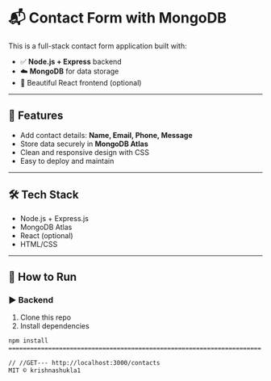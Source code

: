 # 📬 Contact Form with MongoDB

This is a full-stack contact form application built with:

- ✅ **Node.js + Express** backend
- ☁️ **MongoDB** for data storage
- 💅 Beautiful React frontend (optional)

---

## 🔧 Features

- Add contact details: **Name, Email, Phone, Message**
- Store data securely in **MongoDB Atlas**
- Clean and responsive design with CSS
- Easy to deploy and maintain

---

## 🛠️ Tech Stack

- Node.js + Express.js
- MongoDB Atlas
- React (optional)
- HTML/CSS

---

## 🚀 How to Run

### ▶️ Backend

1. Clone this repo
2. Install dependencies

```bash
npm install
======================================================================

// //GET--- http://localhost:3000/contacts
MIT © krishnashukla1
